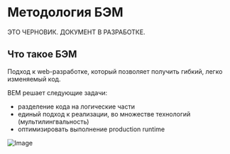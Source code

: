 # Методология БЭМ

ЭТО ЧЕРНОВИК. ДОКУМЕНТ В РАЗРАБОТКЕ.

## Что такое БЭМ

Подход к web-разработке, который позволяет получить гибкий, легко изменяемый код.

BEM решает следующие задачи:
 - разделение кода на логические части
 - единый подход к реализации, во множестве технологий (мультилингвальность)
 - оптимизировать выполнение production runtime

![Image](https://github.com/bem/bem-method/raw/master/images/search.ru.png)
